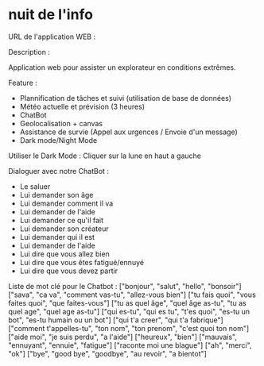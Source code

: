 # nuit de l'info
URL de l'application WEB :

Description :

Application web pour assister un explorateur en conditions extrêmes.

Feature :
- Plannification de tâches et suivi (utilisation de base de données)
- Météo actuelle et prévision  (3 heures)
- ChatBot
- Geolocalisation + canvas
- Assistance de survie (Appel aux urgences / Envoie d'un message)
- Dark mode/Night Mode

Utiliser le Dark Mode :
Cliquer sur la lune en haut a gauche

Dialoguer avec notre ChatBot :
- Le saluer
- Lui demander son âge
- Lui demander comment il va
- Lui demander de l'aide
- Lui demander ce qu'il fait
- Lui demander son créateur
- Lui demander qui il est 
- Lui demander de l'aide
- Lui dire que vous allez bien
- Lui dire que vous êtes fatigué/ennuyé
- Lui dire que vous devez partir

Liste de mot clé pour le Chatbot :
["bonjour", "salut", "hello", "bonsoir"]
["sava", "ca va", "comment vas-tu", "allez-vous bien"]
["tu fais quoi", "vous faites quoi", "que faites-vous"]
["tu as quel âge", "quel âge as-tu", "tu as quel age", "quel age as-tu"]
["qui es-tu", "qui es tu", "t'es quoi", "es-tu un bot", "es-tu humain ou un bot"]
["qui t'a creer", "qui t'a fabrique"]
["comment t'appelles-tu",  "ton nom", "ton prenom", "c'est quoi ton nom"]
["aide moi", "je suis perdu", "a l'aide"]
["heureux", "bien"]
["mauvais", "ennuyant", "ennuie", "fatigue"]
["raconte moi une blague"]
["ah", "merci", "ok"]
["bye", "good bye", "goodbye", "au revoir", "a bientot"]